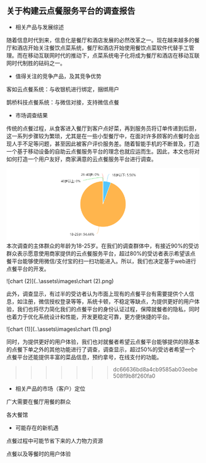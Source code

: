 
## 关于构建云点餐服务平台的调查报告

- 相关产品与发展综述

​        随着信息时代到来，信息化是餐厅和酒店发展的必然改革之一。现在越来越多的餐厅和酒店开始关注餐饮点菜系统，餐厅和酒店开始使用餐饮点菜软件代替手工管理。而在移动互联网时代的推动下，点菜系统电子化将成为餐厅和酒店在移动互联网时代制胜的砝码之一。

- 值得关注的竞争产品，及其竞争优势

客如云点餐系统：与收银机进行绑定，捆绑用户

鹊桥科技点餐系统：与微信对接，支持微信点餐

- 市场调查结果

传统的点餐过程，从食客进入餐厅到客户点好菜，再到服务员将订单传递到后厨，这一系列步骤较为繁琐，尤其是在一些小型餐厅中，在面对许多顾客的点餐时会出现人手不足等问题，甚至因此被客户评价服务差。随着智能手机的不断普及，打造一个基于移动设备的自助云点餐服务平台的理念也就应运而生。因此，本文也将对如何打造一个用户友好，商家满意的云点餐服务平台进行调查。

![chart](..\assets\images\chart.png)本次调查的主体群众的年龄为18-25岁。在我们的调查群体中，有接近90%的受访群众表示愿意使用商家提供的云点餐服务平台，超过80%的受访者表示希望该点餐平台能够使用微信/支付宝的扫一扫功能进入。所以，我们也决定基于web进行点餐平台的开发。

![chart (2)](..\assets\images\chart (2).png)

此外，调查显示，有过半的受访者认为市面上现有的点餐平台有需要提供个人信息，如注册，微信授权登录等等，系统卡顿，不稳定等缺点，为提供更好的用户体验，我们也将尽力简化我们的点餐平台的身份认证过程，保障就餐者的隐私，同时也着力于优化系统设计和性能，开发更稳定可靠，更方便快捷的平台。

![chart (1)](..\assets\images\chart (1).png)

同时，为提供更好的用户体验，我们也对就餐者希望云点餐平台能够提供的除基本的点餐下单之外的其他功能进行了调查，调查显示，超过50%的受访者希望一个点餐平台还能提供丰富的菜品信息，预约拿号，在线支付的功能。
>>>>>>> dc66636bd8a4cb9585ab03eebe508f9b8f260fa0

- 相关产品的市场（客户）定位

广大需要在餐厅用餐的群众

各大餐馆

- 可能存在的新机遇

点餐过程中可能节省下来的人力物力资源

点餐以及等餐时的用户体验